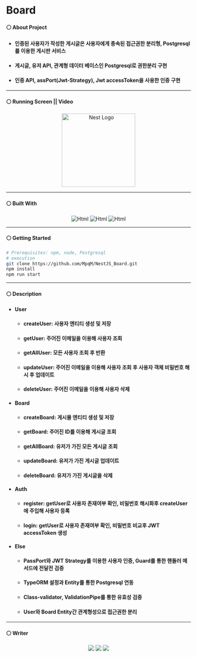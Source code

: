 # Board
#### ⚪ About Project
* #### 인증된 사용자가 작성한 게시글은 사용자에게 종속된 접근권한 분리형, Postgresql를 이용한 게시판 서비스
* #### 게시글, 유저 API, 관계형 데이터 베이스인 Postgresql로 권한분리 구현
* #### 인증 API, assPort(Jwt-Strategy), Jwt accessToken을 사용한 인증 구현

- - -

#### ⚪ Running Screen || Video
<p align="center">
  <a href="http://nestjs.com/" target="blank"><img src="https://nestjs.com/img/logo-small.svg" width="200" alt="Nest Logo" /></a>
</p>

- - -

#### ⚪ Built With
<p align="center">
  <img alt="Html" src ="https://img.shields.io/badge/NestJS-E0234E.svg?&style=for-the-badge&logo=NestJS&logoColor=white"/> <img alt="Html" src ="https://img.shields.io/badge/TypeScript-3178C6.svg?&style=for-the-badge&logo=TypeScript&logoColor=white"/> <img alt="Html" src ="https://img.shields.io/badge/postgresql-4169E1.svg?&style=for-the-badge&logo=postgresql&logoColor=white"/>
</p>

- - -

#### ⚪ Getting Started
```bash
# Prerequisites: npm, node, Postgresql
# execution
git clone https://github.com/MpqM/NestJS_Board.git
npm install
npm run start
```

- - -

#### ⚪ Description 
* #### User
  * #### createUser: 사용자 엔티티 생성 및 저장
  * #### getUser: 주어진 이메일을 이용해 사용자 조회
  * #### getAllUser: 모든 사용자 조회 후 반환
  * #### updateUser: 주어진 이메일을 이용해 사용자 조회 후 사용자 객체 비밀번호 해시 후 업데이트
  * #### deleteUser: 주어진 이메일을 이용해 사용자 삭제
* #### Board
  * #### createBoard: 게시물 엔티티 생성 및 저장
  * #### getBoard: 주어진 ID를 이용해 게시글 조회
  * #### getAllBoard: 유저가 가진 모든 게시글 조회
  * #### updateBoard: 유저가 가진 게시글 업데이트
  * #### deleteBoard: 유저가 가진 게시글을 삭제
* #### Auth
  * #### register: getUser로 사용자 존재여부 확인, 비밀번호 해시화후 createUser에 주입해 사용자 등록
  * #### login: getUser로 사용자 존재여부 확인, 비밀번호 비교후 JWT accessToken 생성
* #### Else
  * #### PassPort와 JWT Strategy를 이용한 사용자 인증, Guard를 통한 핸들러 메서드에 전달전 검증
  * #### TypeORM 설정과 Entity를 통한 Postgresql 연동
  * #### Class-validator, ValidationPipe를 통한 유효성 검증
  * #### User와 Board Entity간 관계형성으로 접근권한 분리

- - -

#### ⚪ Writer
<p align ="center">
  <img src ="https://img.shields.io/badge/gmail-EA4335.svg?&style=for-the-badge&logo=gmail&logoColor=white"/></a> <a href = "https://github.com/MpqM"><img src ="https://img.shields.io/badge/GitHub-181717.svg?&style=for-the-badge&logo=GitHub&logoColor=white"/></a> <a href = "https://MpqM.tistory.com/"> <img src ="https://img.shields.io/badge/tistory-000000.svg?&style=for-the-badge&logo=Tistory&logoColor=white"/></a>
</p>


